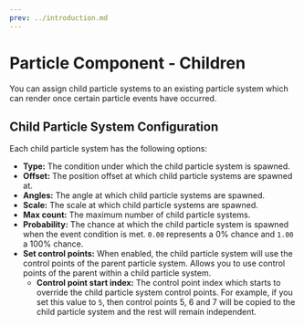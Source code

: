 ```yaml
---
prev: ../introduction.md
---
```


# Particle Component - Children

You can assign child particle systems to an existing particle system which can render once certain particle events have occurred.

## Child Particle System Configuration

Each child particle system has the following options:

* **Type:** The condition under which the child particle system is spawned.
* **Offset:** The position offset at which child particle systems are spawned at.
* **Angles:** The angle at which child particle systems are spawned.
* **Scale:** The scale at which child particle systems are spawned.
* **Max count:** The maximum number of child particle systems.
* **Probability:** The chance at which the child particle system is spawned when the event condition is met. `0.00` represents a 0% chance and `1.00` a 100% chance.
* **Set control points:** When enabled, the child particle system will use the control points of the parent particle system. Allows you to use control points of the parent within a child particle system.
    * **Control point start index:** The control point index which starts to override the child particle system control points. For example, if you set this value to `5`, then control points 5, 6 and 7 will be copied to the child particle system and the rest will remain independent.